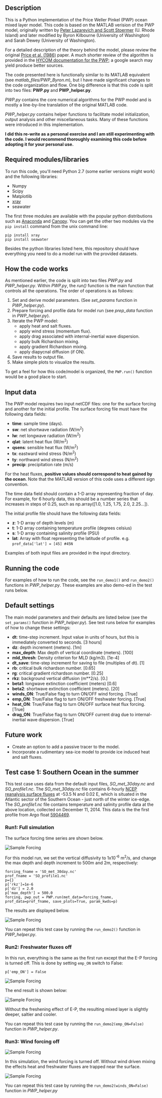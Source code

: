 ## Description

This is a Python implementation of the Price Weller Pinkel (PWP) ocean mixed layer model. This code is based on the MATLAB verision of the PWP model, originally written by [Peter Lazarevich and Scott Stoermer](http://www.po.gso.uri.edu/rafos/research/pwp/) (U. Rhode Island) and later modified by Byron Kilbourne (University of Washington) and Sarah Dewey (University of Washington).

For a detailed description of the theory behind the model, please review the original [Price et al. (1986)](http://onlinelibrary.wiley.com/doi/10.1029/JC091iC07p08411/full) paper. A much shorter review of the algorithm is provided in the [HYCOM documentation for the PWP](https://hycom.org/attachments/067_pwp.pdf); a google search may yield produce better sources.

The code presented here is functionally similar to its MATLAB equivalent (see *matlab_files/PWP_Byron.m*), but I have made significant changes to the code organization and flow. One big difference is that this code is split into two files: **PWP.py** and **PWP_helper.py**. 

*PWP.py* contains the core numerical algorithms for the PWP model and is mostly a line-by-line translation of the original MATLAB code. 

*PWP_helper.py* contains helper functions to facilitate model initialization, output analysis and other miscellaneous tasks. Many of these functions were introduced in this implementation.

**I did this re-write as a personal exercise and I am still experimenting with the code. I would recommend thoroughly examining this code before adopting it for your personal use.** 

## Required modules/libraries
To run this code, you'll need Python 2.7 (some earlier versions might work) and the following libraries:

+ Numpy
+ Scipy
+ Matplotlib
+ [xray](http://xray.readthedocs.org/en/v0.5/why-xray.html)
+ seawater

The first three modules are available with the popular python distributions such as [Anaconda](https://www.continuum.io/downloads) and [Canopy](https://store.enthought.com/downloads/#default). You can get the other two modules via the `pip install` command from the unix command line:

```
pip install xray
pip install seawater
```

Besides the python libraries listed here, this repository should have everything you need to do a model run with the provided datasets.


## How the code works

As mentioned earlier, the code is split into two files *PWP.py* and *PWP_helper.py*. Within *PWP.py*, the *run()* function is the main function that controls all the operations. The order of operations is as follows:

1. Set and derive model parameters. (See *set\_params* function in *PWP\_helper.py*). 
2. Prepare forcing and profile data for model run (see *prep\_data* function in *PWP\_helper.py*).
3. Iterate the PWP model:
    + apply heat and salt fluxes.
    + apply wind stress (momentum flux).
    + apply drag associated with internal-inertial wave dispersion.
    + apply bulk Richardson mixing.
    + apply gradient Richardson mixing. 
    + apply diapycnal diffusion (if ON).
4. Save results to output file.
5. Make simple plots to visualize the results.    

To get a feel for how this code/model is organized, the `PWP.run()` function would be a good place to start. 

## Input data

The PWP model requires two input netCDF files: one for the surface forcing and another for the initial profile. The surface forcing file must have the following data fields:

+ **time**: sample time (days).
+ **sw**: net shortwave radiation (W/m<sup>2</sup>)
+ **lw**: net longwave radiation (W/m<sup>2</sup>)
+ **qlat**: latent heat flux (W/m<sup>2</sup>)
+ **qsens**: sensible heat flux (W/m<sup>2</sup>)
+ **tx**: eastward wind stress (N/m<sup>2</sup>)
+ **ty**: northward wind stress (N/m<sup>2</sup>)
+ **precip**: precipitation rate (m/s)

For the heat fluxes, **positive values should correspond to heat gained by the ocean**. Note that the MATLAB version of this code uses a different sign convention. 

The time data field should contain a 1-D array representing fraction of day. For example, for 6 hourly data, this should be a number series that increases in steps of 0.25, such as np.array([1.0, 1.25, 1.75, 2.0, 2.25...]).

The initial profile file should have the following data fields:
 
+ **z**: 1-D array of depth levels (m) 
+ **t**: 1-D array containing temperature profile (degrees celsius)
+ **s**: 1-D array containing salinity profile (PSU) 
+ **lat**: Array with float representing the latitude of profile. e.g. `prof_data['lat'] = [45] #45N`

Examples of both input files are provided in the input directory. 

## Running the code

For examples of how to run the code, see the `run_demo1()` and `run_demo2()` functions in *PWP_helper.py*. These examples are also demo-ed in the test runs below.

## Default settings

The main model parameters and their defaults are listed below (see the `set_params()` function in *PWP_helper.py*). See test runs below for examples of how to change these settings:

+ **dt**: time-step increment. Input value in units of hours, but this is immediately converted to seconds. [3 hours]
+ **dz**: depth increment (meters). [1m]
+ **max_depth**: Max depth of vertical coordinate (meters). [100]
+ **mld_thresh**: Density criterion for MLD (kg/m3). [1e-4]
+ **dt_save**: time-step increment for saving to file (multiples of dt). [1]
+ **rb**: critical bulk richardson number. [0.65]
+ **rg**: critical gradient richardson number. [0.25]
+ **rkz**: background vertical diffusion (m**2/s). [0.]
+ **beta1**: longwave extinction coefficient (meters) [0.6] 
+ **beta2**: shortwave extinction coefficient (meters). [20]
+ **winds_ON**: True/False flag to turn ON/OFF wind forcing. [True]
+ **emp_ON**: True/False flag to turn ON/OFF freshwater forcing. [True]
+ **heat_ON**: True/False flag to turn ON/OFF surface heat flux forcing. [True]
+ **drag_ON**: True/False flag to turn ON/OFF current drag due to internal-inertial wave dispersion. [True]

## Future work
+ Create an option to add a passive tracer to the model.
+ Incorporate a rudimentary sea-ice model to provide ice induced heat and salt fluxes.

## Test case 1: Southern Ocean in the summer
This test case uses data from the default input files, *SO\_met\_30day.nc* and *SO\_profile1.nc*. The *SO\_met\_30day.nc* file contains 6-hourly [NCEP reanalysis surface fluxes](http://www.esrl.noaa.gov/psd/data/gridded/data.ncep.reanalysis.surfaceflux.html) at -53.5 N and 0.02 E, which is situated in the Atlantic sector of the Southern Ocean - just north of the winter ice-edge. The *SO_profile1.nc* file contains temperature and salinity profile data at the above location, collected on December 11, 2014. This data is the the first profile from Argo float [5904469](http://www.ifremer.fr/co-argoFloats/float?detail=false&ptfCode=5904469).

### Run1: Full simulation
The surface forcing time series are shown below.

![Sample Forcing](example_plots/surface_forcing_demo2_1e6diff.png)

For this model run, we set the vertical diffusivity to 1x10<sup>-6</sup> m<sup>2</sup>/s, and change the max depth and depth increment to 500m and 2m, respectively:

```
forcing_fname = 'SO_met_30day.nc'
prof_fname = 'SO_profile1.nc'
p={}
p['rkz']=1e-6
p['dz'] = 2.0 
p['max_depth'] = 500.0 
forcing, pwp_out = PWP.run(met_data=forcing_fname, prof_data=prof_fname, save_plots=True, param_kwds=p)
```

The results are displayed below.    

![Sample Forcing](example_plots/initial_final_TS_profiles_demo2_1e6diff.png)

You can repeat this test case by running the `run_demo2()` function in *PWP_helper.py*.

### Run2: Freshwater fluxes off

In this run, everything is the same as the first run except that the E-P forcing is turned off. This is done by setting `emp_ON` switch to False:

```
p['emp_ON'] = False 
```

![Sample Forcing](example_plots/surface_forcing_demo2_1e6diff_empOFF.png)

The end result is shown below:

![Sample Forcing](example_plots/initial_final_TS_profiles_demo2_1e6diff_empOFF.png)

Without the freshening effect of E-P, the resulting mixed layer is slightly deeper, saltier and cooler.

You can repeat this test case by running the `run_demo2(emp_ON=False)` function in *PWP_helper.py*.

### Run3: Wind forcing off

![Sample Forcing](example_plots/surface_forcing_demo2_1e6diff_windsOFF.png)

In this simulation, the wind forcing is turned off. Without wind driven mixing the effects heat and freshwater fluxes are trapped near the surface. 

![Sample Forcing](example_plots/initial_final_TS_profiles_demo2_1e6diff_windsOFF.png)

You can repeat this test case by running the `run_demo2(winds_ON=False)` function in *PWP_helper.py*





